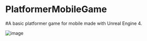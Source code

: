 # PlatformerMobileGame
 
#A basic platformer game for mobile made with Unreal Engine 4.

![image](https://github.com/yusufbgdd557/Unreal-Engine-Platformer-Mobile-Game/assets/45573977/85c435fe-680f-4ca5-8564-72692db28738)
